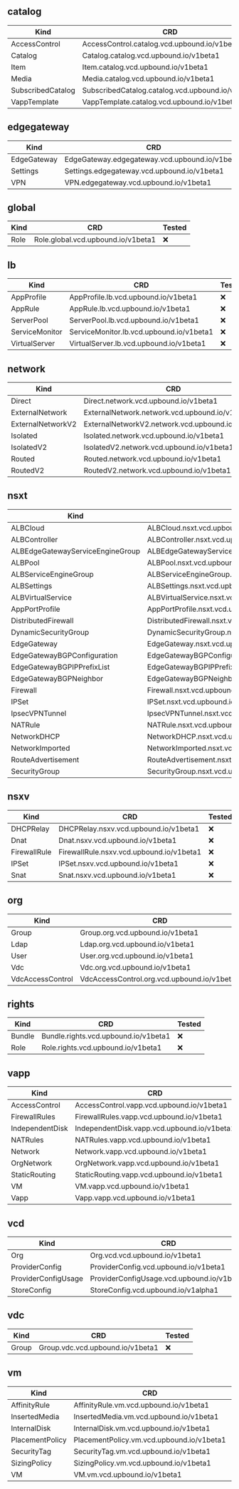 
## catalog
|Kind|CRD|Tested|
|---|---|---|
|AccessControl|AccessControl.catalog.vcd.upbound.io/v1beta1|:x:|
|Catalog|Catalog.catalog.vcd.upbound.io/v1beta1|:x:|
|Item|Item.catalog.vcd.upbound.io/v1beta1|:x:|
|Media|Media.catalog.vcd.upbound.io/v1beta1|:x:|
|SubscribedCatalog|SubscribedCatalog.catalog.vcd.upbound.io/v1beta1|:x:|
|VappTemplate|VappTemplate.catalog.vcd.upbound.io/v1beta1|:x:|

## edgegateway
|Kind|CRD|Tested|
|---|---|---|
|EdgeGateway|EdgeGateway.edgegateway.vcd.upbound.io/v1beta1|:x:|
|Settings|Settings.edgegateway.vcd.upbound.io/v1beta1|:x:|
|VPN|VPN.edgegateway.vcd.upbound.io/v1beta1|:x:|

## global
|Kind|CRD|Tested|
|---|---|---|
|Role|Role.global.vcd.upbound.io/v1beta1|:x:|

## lb
|Kind|CRD|Tested|
|---|---|---|
|AppProfile|AppProfile.lb.vcd.upbound.io/v1beta1|:x:|
|AppRule|AppRule.lb.vcd.upbound.io/v1beta1|:x:|
|ServerPool|ServerPool.lb.vcd.upbound.io/v1beta1|:x:|
|ServiceMonitor|ServiceMonitor.lb.vcd.upbound.io/v1beta1|:x:|
|VirtualServer|VirtualServer.lb.vcd.upbound.io/v1beta1|:x:|

## network
|Kind|CRD|Tested|
|---|---|---|
|Direct|Direct.network.vcd.upbound.io/v1beta1|:x:|
|ExternalNetwork|ExternalNetwork.network.vcd.upbound.io/v1beta1|:x:|
|ExternalNetworkV2|ExternalNetworkV2.network.vcd.upbound.io/v1beta1|:x:|
|Isolated|Isolated.network.vcd.upbound.io/v1beta1|:x:|
|IsolatedV2|IsolatedV2.network.vcd.upbound.io/v1beta1|:x:|
|Routed|Routed.network.vcd.upbound.io/v1beta1|:x:|
|RoutedV2|RoutedV2.network.vcd.upbound.io/v1beta1|:x:|

## nsxt
|Kind|CRD|Tested|
|---|---|---|
|ALBCloud|ALBCloud.nsxt.vcd.upbound.io/v1beta1|:x:|
|ALBController|ALBController.nsxt.vcd.upbound.io/v1beta1|:x:|
|ALBEdgeGatewayServiceEngineGroup|ALBEdgeGatewayServiceEngineGroup.nsxt.vcd.upbound.io/v1beta1|:x:|
|ALBPool|ALBPool.nsxt.vcd.upbound.io/v1beta1|:x:|
|ALBServiceEngineGroup|ALBServiceEngineGroup.nsxt.vcd.upbound.io/v1beta1|:x:|
|ALBSettings|ALBSettings.nsxt.vcd.upbound.io/v1beta1|:x:|
|ALBVirtualService|ALBVirtualService.nsxt.vcd.upbound.io/v1beta1|:x:|
|AppPortProfile|AppPortProfile.nsxt.vcd.upbound.io/v1beta1|:x:|
|DistributedFirewall|DistributedFirewall.nsxt.vcd.upbound.io/v1beta1|:x:|
|DynamicSecurityGroup|DynamicSecurityGroup.nsxt.vcd.upbound.io/v1beta1|:x:|
|EdgeGateway|EdgeGateway.nsxt.vcd.upbound.io/v1beta1|:x:|
|EdgeGatewayBGPConfiguration|EdgeGatewayBGPConfiguration.nsxt.vcd.upbound.io/v1beta1|:x:|
|EdgeGatewayBGPIPPrefixList|EdgeGatewayBGPIPPrefixList.nsxt.vcd.upbound.io/v1beta1|:x:|
|EdgeGatewayBGPNeighbor|EdgeGatewayBGPNeighbor.nsxt.vcd.upbound.io/v1beta1|:x:|
|Firewall|Firewall.nsxt.vcd.upbound.io/v1beta1|:x:|
|IPSet|IPSet.nsxt.vcd.upbound.io/v1beta1|:x:|
|IpsecVPNTunnel|IpsecVPNTunnel.nsxt.vcd.upbound.io/v1beta1|:x:|
|NATRule|NATRule.nsxt.vcd.upbound.io/v1beta1|:x:|
|NetworkDHCP|NetworkDHCP.nsxt.vcd.upbound.io/v1beta1|:x:|
|NetworkImported|NetworkImported.nsxt.vcd.upbound.io/v1beta1|:x:|
|RouteAdvertisement|RouteAdvertisement.nsxt.vcd.upbound.io/v1beta1|:x:|
|SecurityGroup|SecurityGroup.nsxt.vcd.upbound.io/v1beta1|:x:|

## nsxv
|Kind|CRD|Tested|
|---|---|---|
|DHCPRelay|DHCPRelay.nsxv.vcd.upbound.io/v1beta1|:x:|
|Dnat|Dnat.nsxv.vcd.upbound.io/v1beta1|:x:|
|FirewallRule|FirewallRule.nsxv.vcd.upbound.io/v1beta1|:x:|
|IPSet|IPSet.nsxv.vcd.upbound.io/v1beta1|:x:|
|Snat|Snat.nsxv.vcd.upbound.io/v1beta1|:x:|

## org
|Kind|CRD|Tested|
|---|---|---|
|Group|Group.org.vcd.upbound.io/v1beta1|:x:|
|Ldap|Ldap.org.vcd.upbound.io/v1beta1|:x:|
|User|User.org.vcd.upbound.io/v1beta1|:x:|
|Vdc|Vdc.org.vcd.upbound.io/v1beta1|:x:|
|VdcAccessControl|VdcAccessControl.org.vcd.upbound.io/v1beta1|:x:|

## rights
|Kind|CRD|Tested|
|---|---|---|
|Bundle|Bundle.rights.vcd.upbound.io/v1beta1|:x:|
|Role|Role.rights.vcd.upbound.io/v1beta1|:x:|

## vapp
|Kind|CRD|Tested|
|---|---|---|
|AccessControl|AccessControl.vapp.vcd.upbound.io/v1beta1|:x:|
|FirewallRules|FirewallRules.vapp.vcd.upbound.io/v1beta1|:x:|
|IndependentDisk|IndependentDisk.vapp.vcd.upbound.io/v1beta1|:x:|
|NATRules|NATRules.vapp.vcd.upbound.io/v1beta1|:x:|
|Network|Network.vapp.vcd.upbound.io/v1beta1|:x:|
|OrgNetwork|OrgNetwork.vapp.vcd.upbound.io/v1beta1|:x:|
|StaticRouting|StaticRouting.vapp.vcd.upbound.io/v1beta1|:x:|
|VM|VM.vapp.vcd.upbound.io/v1beta1|:x:|
|Vapp|Vapp.vapp.vcd.upbound.io/v1beta1|:x:|

## vcd
|Kind|CRD|Tested|
|---|---|---|
|Org|Org.vcd.vcd.upbound.io/v1beta1|:x:|
|ProviderConfig|ProviderConfig.vcd.upbound.io/v1beta1|:white_check_mark:|
|ProviderConfigUsage|ProviderConfigUsage.vcd.upbound.io/v1beta1|:x:|
|StoreConfig|StoreConfig.vcd.upbound.io/v1alpha1|:white_check_mark:|

## vdc
|Kind|CRD|Tested|
|---|---|---|
|Group|Group.vdc.vcd.upbound.io/v1beta1|:x:|

## vm
|Kind|CRD|Tested|
|---|---|---|
|AffinityRule|AffinityRule.vm.vcd.upbound.io/v1beta1|:x:|
|InsertedMedia|InsertedMedia.vm.vcd.upbound.io/v1beta1|:x:|
|InternalDisk|InternalDisk.vm.vcd.upbound.io/v1beta1|:x:|
|PlacementPolicy|PlacementPolicy.vm.vcd.upbound.io/v1beta1|:x:|
|SecurityTag|SecurityTag.vm.vcd.upbound.io/v1beta1|:x:|
|SizingPolicy|SizingPolicy.vm.vcd.upbound.io/v1beta1|:x:|
|VM|VM.vm.vcd.upbound.io/v1beta1|:x:|
